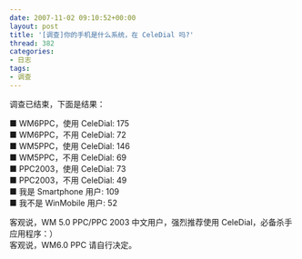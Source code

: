 ```yaml
---
date: 2007-11-02 09:10:52+00:00
layout: post
title: '[调查]你的手机是什么系统，在 CeleDial 吗?'
thread: 382
categories:
- 日志
tags:
- 调查
---
```


调查已结束，下面是结果：  
  
■ WM6PPC，使用 CeleDial: 175  
■ WM6PPC，不用 CeleDial: 72  
■ WM5PPC，使用 CeleDial: 146  
■ WM5PPC，不用 CeleDial: 69  
■ PPC2003，使用 CeleDial: 73  
■ PPC2003，不用 CeleDial: 49  
■ 我是 Smartphone 用户: 109  
■ 我不是 WinMobile 用户: 52  
  
<!-- more -->  
  
客观说，WM 5.0 PPC/PPC 2003 中文用户，强烈推荐使用 CeleDial，必备杀手应用程序：）  
客观说，WM6.0 PPC 请自行决定。
